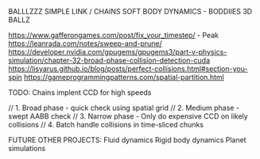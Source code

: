 BALLLZZZ
SIMPLE
LINK / CHAINS
SOFT BODY DYNAMICS - BODDIIES
3D BALLZ

https://www.gafferongames.com/post/fix_your_timestep/ - Peak
https://leanrada.com/notes/sweep-and-prune/
https://developer.nvidia.com/gpugems/gpugems3/part-v-physics-simulation/chapter-32-broad-phase-collision-detection-cuda
https://lisyarus.github.io/blog/posts/perfect-collisions.html#section-you-spin
https://gameprogrammingpatterns.com/spatial-partition.html

TODO:
Chains
implent CCD for high speeds


// 1. Broad phase - quick check using spatial grid
// 2. Medium phase - swept AABB check
// 3. Narrow phase - Only do expensive CCD on likely collisions
// 4. Batch handle collisions in time-sliced chunks


FUTURE OTHER PROJECTS:
Fluid dynamics
Rigid body dynamics
Planet simulations